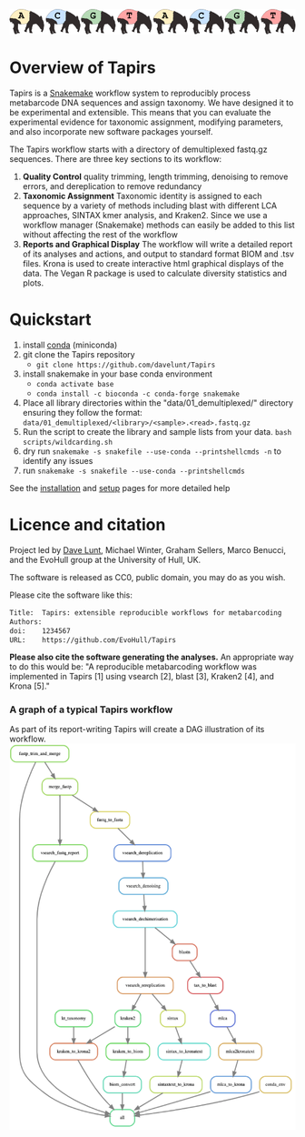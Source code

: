 ![tapirs_logo](./images/tapirs_seq.png)

# Overview of Tapirs

Tapirs is a [Snakemake](snakemake.readthedocs.io) workflow system to reproducibly process metabarcode DNA sequences and assign taxonomy. We have designed it to be experimental and extensible. This means that you can evaluate the experimental evidence for taxonomic assignment, modifying parameters, and also incorporate new software packages yourself.

The Tapirs workflow starts with a directory of demultiplexed fastq.gz sequences. There are three key sections to its workflow:

1. **Quality Control** quality trimming, length trimming, denoising to remove errors, and dereplication to remove redundancy
2. **Taxonomic Assignment** Taxonomic identity is assigned to each sequence by a variety of methods including blast with different LCA approaches, SINTAX kmer analysis, and Kraken2. Since we use a workflow manager (Snakemake) methods can easily be added to this list without affecting the rest of the workflow
3. **Reports and Graphical Display** The workflow will write a detailed report of its analyses and actions, and output to standard format BIOM and .tsv files. Krona is used to create interactive html graphical displays of the data. The Vegan R package is used to calculate diversity statistics and plots.

# Quickstart

1. install [conda](https://docs.conda.io/projects/conda/en/latest/user-guide/install/) (miniconda)
2. git clone the Tapirs repository
    - `git clone https://github.com/davelunt/Tapirs`
3. install snakemake in your base conda environment
    - `conda activate base`
    - `conda install -c bioconda -c conda-forge snakemake`
4. Place all library directories within the "data/01_demultiplexed/" directory ensuring they follow the format:
`data/01_demultiplexed/<library>/<sample>.<read>.fastq.gz`
5. Run the script to create the library and sample lists from your data.
`bash scripts/wildcarding.sh`
5. dry run `snakemake -s snakefile --use-conda --printshellcmds -n` to identify any issues
6. run `snakemake -s snakefile --use-conda --printshellcmds`

See the [installation](How-To-Guide/installation.md) and [setup](How-To-Guide/setup.md) pages for more detailed help

# Licence and citation

Project led by [Dave Lunt](https://davelunt.net), Michael Winter, Graham Sellers, Marco Benucci, and the EvoHull group at the University of Hull, UK.

The software is released as CC0, public domain, you may do as you wish.

Please cite the software like this:
```
Title:  Tapirs: extensible reproducible workflows for metabarcoding
Authors:
doi:    1234567
URL:    https://github.com/EvoHull/Tapirs
```

**Please also cite the software generating the analyses.** An appropriate way to do this would be: "A reproducible metabarcoding workflow was implemented in Tapirs [1] using vsearch [2], blast [3], Kraken2 [4], and Krona [5]."

### A graph of a typical Tapirs workflow
As part of its report-writing Tapirs will create a DAG illustration of its workflow.
![DAG](images/dag.png)
